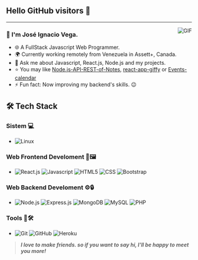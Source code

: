 ## Hello GitHub visitors 👋

---
<img align="right" alt="GIF" src="https://raw.githubusercontent.com/JoeyBling/JoeyBling/master/pic/pusheencode.gif" />

### 🐸 I'm José Ignacio Vega.

- 🌐 A FullStack Javascript Web Programmer.
- 🌍 Currently working remotely from Venezuela in Assett+, Canada.
- 💬 Ask me about Javascript, React.js, Node.js and my projects.
- ⭐ You may like [Node.js-API-REST-of-Notes](https://github.com/MrVega01/Node.js-API-REST-of-Notes), [react-app-giffy](https://github.com/MrVega01/react-app-giffy) or [Events-calendar](https://github.com/MrVega01/Events-calendar)
- ⚡ Fun fact: Now improving my backend's skills. 😉

## 🛠 Tech Stack

### Sistem 💻
- ![Linux](https://img.shields.io/badge/-Linux-333333?style=flat&logo=Linux&logoColor=FFFFFF)
### Web Frontend Develoment 🎨🖼
- ![React.js](https://img.shields.io/badge/-React.js-333333?style=flat&logo=React)
![Javascript](https://img.shields.io/badge/-Javascript-333333?style=flat&logo=javascript)
![HTML5](https://img.shields.io/badge/-HTML5-333333?style=flat&logo=HTML5)
![CSS](https://img.shields.io/badge/-CSS3-333333?style=flat&logo=css3&logoColor=3594cf)
![Bootstrap](https://img.shields.io/badge/-Bootstrap-333333?style=flat&logo=bootstrap&logoColor=563D7C)
### Web Backend Develoment ⚙🔒
- ![Node.js](https://img.shields.io/badge/-Node.js-333333?style=flat&logo=node.js)
![Express.js](https://img.shields.io/badge/-Express.js-333333?style=flat&logo=express)
![MongoDB](https://img.shields.io/badge/-MongoDB-333333?style=flat&logo=mongodb)
![MySQL](https://img.shields.io/badge/-MySQL-333333?style=flat&logo=mysql)
![PHP](https://img.shields.io/badge/-PHP-333333?style=flat&logo=php)
### Tools 🔧🛠
- ![Git](https://img.shields.io/badge/-Git-333333?style=flat&logo=git)
![GitHub](https://img.shields.io/badge/-GitHub-333333?style=flat&logo=github)
![Heroku](https://img.shields.io/badge/-Heroku-333333?style=flat&logo=heroku&logoColor=400090)

> ***I love to make friends. so if you want to say hi, I'll be happy to meet you more!***
